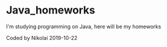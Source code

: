 # Java_homeworks
I'm studying programming on Java, here will be my homeworks

Coded by Nikolai 2019-10-22
